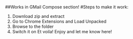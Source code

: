 ##Works in GMail Compose section!
#Steps to make it work:
1. Download zip and extract
2. Go to Chrome Extensions and Load Unpacked 
3. Browse to the folder
4. Switch it on 
Et voila!
Enjoy and let me know here!
